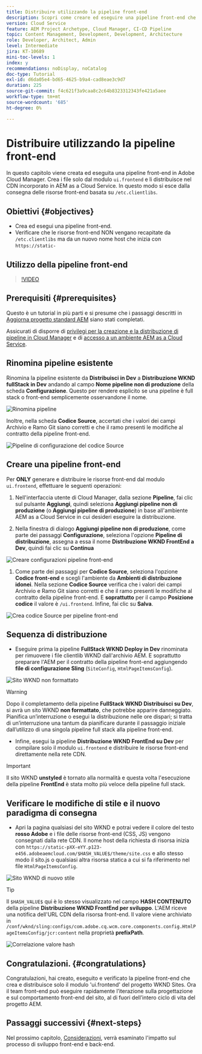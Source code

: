 ```yaml
---
title: Distribuire utilizzando la pipeline front-end
description: Scopri come creare ed eseguire una pipeline front-end che crea risorse front-end e distribuisce nella rete CDN integrata in AEM as a Cloud Service.
version: Cloud Service
feature: AEM Project Archetype, Cloud Manager, CI-CD Pipeline
topic: Content Management, Development, Development, Architecture
role: Developer, Architect, Admin
level: Intermediate
jira: KT-10689
mini-toc-levels: 1
index: y
recommendations: noDisplay, noCatalog
doc-type: Tutorial
exl-id: d6da05e4-bd65-4625-b9a4-cad8eae3c9d7
duration: 225
source-git-commit: f4c621f3a9caa8c2c64b8323312343fe421a5aee
workflow-type: tm+mt
source-wordcount: '685'
ht-degree: 0%

---
```


# Distribuire utilizzando la pipeline front-end

In questo capitolo viene creata ed eseguita una pipeline front-end in Adobe Cloud Manager. Crea i file solo dal modulo `ui.frontend` e li distribuisce nel CDN incorporato in AEM as a Cloud Service. In questo modo si esce dalla consegna delle risorse front-end basata su `/etc.clientlibs`.


## Obiettivi {#objectives}

* Crea ed esegui una pipeline front-end.
* Verificare che le risorse front-end NON vengano recapitate da `/etc.clientlibs` ma da un nuovo nome host che inizia con `https://static-`

## Utilizzo della pipeline front-end

>[!VIDEO](https://video.tv.adobe.com/v/3409420?quality=12&learn=on)

## Prerequisiti {#prerequisites}

Questo è un tutorial in più parti e si presume che i passaggi descritti in [Aggiorna progetto standard AEM](./update-project.md) siano stati completati.

Assicurati di disporre di [privilegi per la creazione e la distribuzione di pipeline in Cloud Manager](https://experienceleague.adobe.com/docs/experience-manager-cloud-manager/content/requirements/users-and-roles.html?lang=en#role-definitions) e di [accesso a un ambiente AEM as a Cloud Service](https://experienceleague.adobe.com/docs/experience-manager-cloud-service/content/implementing/using-cloud-manager/manage-environments.html?lang=it).

## Rinomina pipeline esistente

Rinomina la pipeline esistente da __Distribuisci in Dev__ a __Distribuzione WKND fullStack in Dev__ andando al campo __Nome pipeline non di produzione__ della scheda __Configurazione__. Questo per rendere esplicito se una pipeline è full stack o front-end semplicemente osservandone il nome.

![Rinomina pipeline](assets/fullstack-wknd-deploy-dev-pipeline.png)


Inoltre, nella scheda __Codice Source__, accertati che i valori dei campi Archivio e Ramo Git siano corretti e che il ramo presenti le modifiche al contratto della pipeline front-end.

![Pipeline di configurazione del codice Source](assets/fullstack-wknd-source-code-config.png)


## Creare una pipeline front-end

Per __ONLY__ generare e distribuire le risorse front-end dal modulo `ui.frontend`, effettuare le seguenti operazioni:

1. Nell&#39;interfaccia utente di Cloud Manager, dalla sezione __Pipeline__, fai clic sul pulsante __Aggiungi__, quindi seleziona __Aggiungi pipeline non di produzione__ (o __Aggiungi pipeline di produzione__) in base all&#39;ambiente AEM as a Cloud Service in cui desideri eseguire la distribuzione.

1. Nella finestra di dialogo __Aggiungi pipeline non di produzione__, come parte dei passaggi __Configurazione__, seleziona l&#39;opzione __Pipeline di distribuzione__, assegna a essa il nome __Distribuzione WKND FrontEnd a Dev__, quindi fai clic su __Continua__

![Creare configurazioni pipeline front-end](assets/create-frontend-pipeline-configs.png)

1. Come parte dei passaggi per __Codice Source__, seleziona l&#39;opzione __Codice front-end__ e scegli l&#39;ambiente da __Ambienti di distribuzione idonei__. Nella sezione __Codice Source__ verifica che i valori dei campi Archivio e Ramo Git siano corretti e che il ramo presenti le modifiche al contratto della pipeline front-end.
E __soprattutto__ per il campo __Posizione codice__ il valore è `/ui.frontend`. Infine, fai clic su __Salva__.

![Crea codice Source per pipeline front-end](assets/create-frontend-pipeline-source-code.png)


## Sequenza di distribuzione

* Eseguire prima la pipeline __FullStack WKND Deploy in Dev__ rinominata per rimuovere i file clientlib WKND dall&#39;archivio AEM. E soprattutto preparare l&#39;AEM per il contratto della pipeline front-end aggiungendo __file di configurazione Sling__ (`SiteConfig`, `HtmlPageItemsConfig`).

![Sito WKND non formattato](assets/unstyled-wknd-site.png)

>[!WARNING]
>
>Dopo il completamento della pipeline __FullStack WKND Distribuisci su Dev__, si avrà un sito WKND __non formattato__, che potrebbe apparire danneggiato. Pianifica un’interruzione o esegui la distribuzione nelle ore dispari; si tratta di un’interruzione una tantum da pianificare durante il passaggio iniziale dall’utilizzo di una singola pipeline full stack alla pipeline front-end.


* Infine, esegui la pipeline __Distribuzione WKND FrontEnd su Dev__ per compilare solo il modulo `ui.frontend` e distribuire le risorse front-end direttamente nella rete CDN.

>[!IMPORTANT]
>
>Il sito WKND __unstyled__ è tornato alla normalità e questa volta l&#39;esecuzione della pipeline __FrontEnd__ è stata molto più veloce della pipeline full stack.

## Verificare le modifiche di stile e il nuovo paradigma di consegna

* Apri la pagina qualsiasi del sito WKND e potrai vedere il colore del testo __rosso Adobe__ e i file delle risorse front-end (CSS, JS) vengono consegnati dalla rete CDN. Il nome host della richiesta di risorsa inizia con `https://static-pXX-eYY.p123-e456.adobeaemcloud.com/$HASH_VALUE$/theme/site.css` e allo stesso modo il sito.js o qualsiasi altra risorsa statica a cui si fa riferimento nel file `HtmlPageItemsConfig`.


![Sito WKND di nuovo stile](assets/newly-styled-wknd-site.png)



>[!TIP]
>
>Il `$HASH_VALUE$` qui è lo stesso visualizzato nel campo __HASH CONTENUTO__ della pipeline __Distribuzione WKND FrontEnd per sviluppo__. L&#39;AEM riceve una notifica dell&#39;URL CDN della risorsa front-end. Il valore viene archiviato in `/conf/wknd/sling:configs/com.adobe.cq.wcm.core.components.config.HtmlPageItemsConfig/jcr:content` nella proprietà __prefixPath__.


![Correlazione valore hash](assets/hash-value-correlartion.png)



## Congratulazioni. {#congratulations}

Congratulazioni, hai creato, eseguito e verificato la pipeline front-end che crea e distribuisce solo il modulo &#39;ui.frontend&#39; del progetto WKND Sites. Ora il team front-end può eseguire rapidamente l’iterazione sulla progettazione e sul comportamento front-end del sito, al di fuori dell’intero ciclo di vita del progetto AEM.

## Passaggi successivi {#next-steps}

Nel prossimo capitolo, [Considerazioni](considerations.md), verrà esaminato l&#39;impatto sul processo di sviluppo front-end e back-end.
